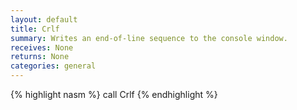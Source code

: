 ```yaml
---
layout: default
title: Crlf
summary: Writes an end-of-line sequence to the console window.
receives: None
returns: None
categories: general
---
```

{% highlight nasm %}
call Crlf
{% endhighlight %}